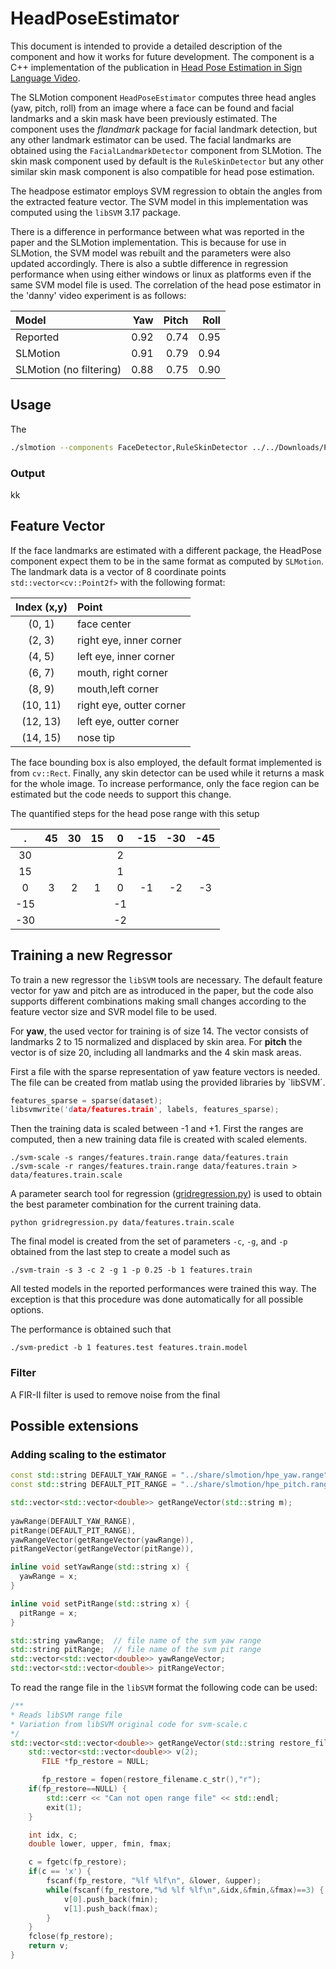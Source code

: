# HeadPoseEstimator

This document is intended to provide a detailed description of the component and how it works for future development. The component is a C++ implementation of the publication in [Head Pose Estimation in Sign Language Video](http://link.springer.com/chapter/10.1007%2F978-3-642-38886-6_34).

The SLMotion component `HeadPoseEstimator` computes three head angles (yaw, pitch, roll) from an image where a face can be found and facial landmarks and a skin mask have been previously estimated. The component uses the *flandmark* package for facial landmark detection, but any other landmark estimator can be used. The facial landmarks are obtained using the `FacialLandmarkDetector` component from SLMotion. The skin mask component used by default is the `RuleSkinDetector` but any other similar skin mask component is also compatible for head pose estimation.

The headpose estimator employs SVM regression to obtain the angles from the extracted feature vector. The SVM model in this implementation was computed using the `libSVM` 3.17 package.

There is a difference in performance between what was reported in the paper and the SLMotion implementation. This is because for use in SLMotion, the SVM model was rebuilt and the parameters were also updated accordingly. There is also a subtle difference in regression performance when using either windows or linux as platforms even if the same SVM model file is used. The correlation of the head pose estimator in the 'danny' video experiment is as follows:

Model | Yaw | Pitch | Roll
:--- | ---: | ---: | ---:
Reported | 0.92 | 0.74 | 0.95 
SLMotion | 0.91 | 0.79 | 0.94
SLMotion (no filtering) | 0.88 | 0.75 | 0.90

## Usage

The 

```sh
./slmotion --components FaceDetector,RuleSkinDetector ../../Downloads/Panasonic_TWdata1.avi -o ../../hpe/data/mocapmask-%f.png --feature-out ../../hpe/data/command.dat -v --complex-visualisation showMatrix skinmask;cropToRect facedetection --disable-annotation-bar
```

### Output

kk

## Feature Vector

If the face landmarks are estimated with a different package, the HeadPose component expect them to be in the same format as computed by `SLMotion`. The landmark data is a vector of 8 coordinate points `std::vector<cv::Point2f>` with the following format:

Index (x,y)   | Point
:---------:   | :---
(0, 1)        | face center
(2, 3)        | right eye, inner corner
(4, 5)        | left eye, inner corner
(6, 7)        | mouth, right corner
(8, 9)        | mouth,left corner
(10, 11)      | right eye, outter corner
(12, 13)      | left eye, outter corner
(14, 15)      | nose tip

The face bounding box is also employed, the default format implemented is from `cv::Rect`. Finally, any skin detector can be used while it returns a mask for the whole image. To increase performance, only the face region can be estimated but the code needs to support this change.

The quantified steps for the head pose range with this setup

 . | 45 | 30 | 15 | 0 | -15 | -30 | -45
:---: | :---: | :---: | :---: | :---: | :---: | :---: | :---:
30 | | | | 2 | | | |
15 | | | | 1 | | | | 
0 | 3 | 2 | 1 | 0 | -1 | -2 | -3
-15 | | | | -1        	
-30 | | | | -2

## Training a new Regressor

To train a new regressor the `libSVM` tools are necessary. The default feature vector for yaw and pitch are as introduced in the paper, but the code also supports different combinations making small changes according to the feature vector size and SVR model file to be used.

For **yaw**, the used vector for training is of size 14. The vector consists of landmarks 2 to 15 normalized and displaced by skin area. For **pitch** the vector is of size 20, including all landmarks and the 4 skin mask areas.

First a file with the sparse representation of yaw feature vectors is needed. The file can be created from matlab using the provided libraries by `libSVM´.
```cpp
features_sparse = sparse(dataset);
libsvmwrite('data/features.train', labels, features_sparse);
```

Then the training data is scaled between -1 and +1. First the ranges are computed, then a new training data file is created with scaled elements.
```
./svm-scale -s ranges/features.train.range data/features.train
./svm-scale -r ranges/features.train.range data/features.train > data/features.train.scale
```

A parameter search tool for regression ([gridregression.py](http://www.csie.ntu.edu.tw/~cjlin/libsvmtools/gridsvr/gridregression.py)) is used to obtain the best parameter combination for the current training data.
```
python gridregression.py data/features.train.scale
```

The final model is created from the set of parameters `-c`, `-g`, and `-p` obtained from the last step to create a model such as
```
./svm-train -s 3 -c 2 -g 1 -p 0.25 -b 1 features.train
```

All tested models in the reported performances were trained this way. The exception is that this procedure was done automatically for all possible options.

The performance is obtained such that
```
./svm-predict -b 1 features.test features.train.model
```

### Filter

A FIR-II filter is used to remove noise from the final 


## Possible extensions

### Adding scaling to the estimator



```cpp
const std::string DEFAULT_YAW_RANGE = "../share/slmotion/hpe_yaw.range";
const std::string DEFAULT_PIT_RANGE = "../share/slmotion/hpe_pitch.range";

std::vector<std::vector<double>> getRangeVector(std::string m);
  
yawRange(DEFAULT_YAW_RANGE),
pitRange(DEFAULT_PIT_RANGE),
yawRangeVector(getRangeVector(yawRange)),
pitRangeVector(getRangeVector(pitRange)),

inline void setYawRange(std::string x) {
  yawRange = x;
}

inline void setPitRange(std::string x) {
  pitRange = x;
}

std::string yawRange;  // file name of the svm yaw range
std::string pitRange;  // file name of the svm pit range
std::vector<std::vector<double>> yawRangeVector;
std::vector<std::vector<double>> pitRangeVector;
```

To read the range file in the `libSVM` format the following code can be used:

```cpp
/**
* Reads libSVM range file
* Variation from libSVM original code for svm-scale.c
*/
std::vector<std::vector<double>> getRangeVector(std::string restore_filename) {
    std::vector<std::vector<double>> v(2);
       FILE *fp_restore = NULL;

       fp_restore = fopen(restore_filename.c_str(),"r");
   	if(fp_restore==NULL) {
    	std::cerr << "Can not open range file" << std::endl;
    	exit(1);
   	}

    int idx, c;
    double lower, upper, fmin, fmax;

    c = fgetc(fp_restore);
    if(c == 'x') {
    	fscanf(fp_restore, "%lf %lf\n", &lower, &upper);
    	while(fscanf(fp_restore,"%d %lf %lf\n",&idx,&fmin,&fmax)==3) {
        	v[0].push_back(fmin);
        	v[1].push_back(fmax);
    	}
    }
    fclose(fp_restore);
    return v;
}
```

